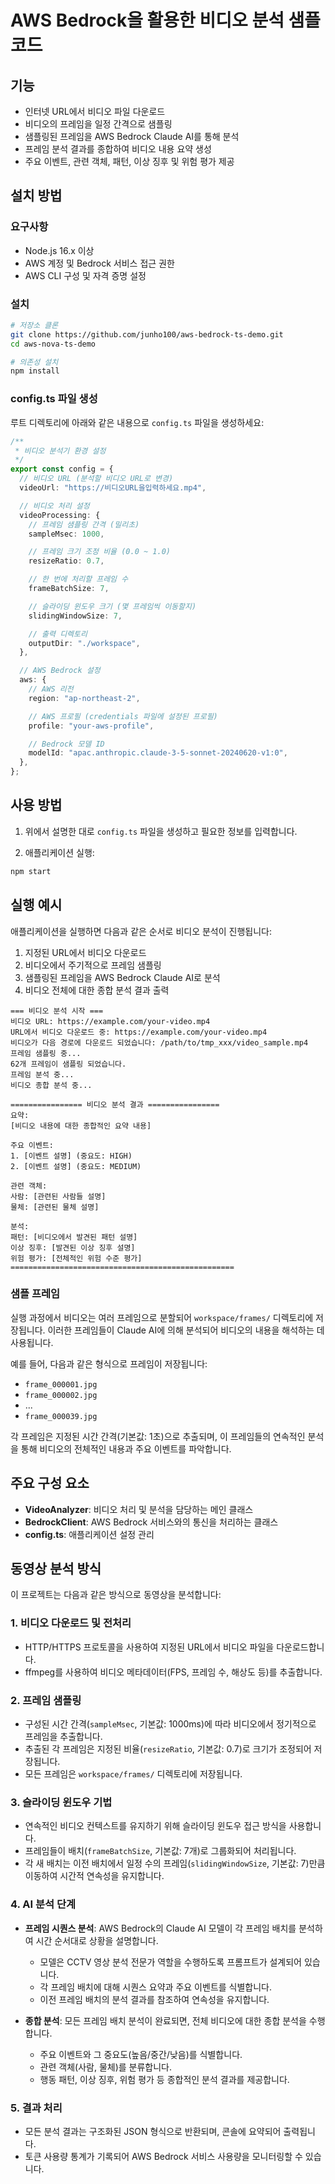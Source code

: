 # AWS Bedrock을 활용한 비디오 분석 샘플 코드

## 기능

- 인터넷 URL에서 비디오 파일 다운로드
- 비디오의 프레임을 일정 간격으로 샘플링
- 샘플링된 프레임을 AWS Bedrock Claude AI를 통해 분석
- 프레임 분석 결과를 종합하여 비디오 내용 요약 생성
- 주요 이벤트, 관련 객체, 패턴, 이상 징후 및 위험 평가 제공

## 설치 방법

### 요구사항

- Node.js 16.x 이상
- AWS 계정 및 Bedrock 서비스 접근 권한
- AWS CLI 구성 및 자격 증명 설정

### 설치

```bash
# 저장소 클론
git clone https://github.com/junho100/aws-bedrock-ts-demo.git
cd aws-nova-ts-demo

# 의존성 설치
npm install
```

### config.ts 파일 생성

루트 디렉토리에 아래와 같은 내용으로 `config.ts` 파일을 생성하세요:

```typescript
/**
 * 비디오 분석기 환경 설정
 */
export const config = {
  // 비디오 URL (분석할 비디오 URL로 변경)
  videoUrl: "https://비디오URL을입력하세요.mp4",

  // 비디오 처리 설정
  videoProcessing: {
    // 프레임 샘플링 간격 (밀리초)
    sampleMsec: 1000,

    // 프레임 크기 조정 비율 (0.0 ~ 1.0)
    resizeRatio: 0.7,

    // 한 번에 처리할 프레임 수
    frameBatchSize: 7,

    // 슬라이딩 윈도우 크기 (몇 프레임씩 이동할지)
    slidingWindowSize: 7,

    // 출력 디렉토리
    outputDir: "./workspace",
  },

  // AWS Bedrock 설정
  aws: {
    // AWS 리전
    region: "ap-northeast-2",

    // AWS 프로필 (credentials 파일에 설정된 프로필)
    profile: "your-aws-profile",

    // Bedrock 모델 ID
    modelId: "apac.anthropic.claude-3-5-sonnet-20240620-v1:0",
  },
};
```

## 사용 방법

1. 위에서 설명한 대로 `config.ts` 파일을 생성하고 필요한 정보를 입력합니다.

2. 애플리케이션 실행:

```bash
npm start
```

## 실행 예시

애플리케이션을 실행하면 다음과 같은 순서로 비디오 분석이 진행됩니다:

1. 지정된 URL에서 비디오 다운로드
2. 비디오에서 주기적으로 프레임 샘플링
3. 샘플링된 프레임을 AWS Bedrock Claude AI로 분석
4. 비디오 전체에 대한 종합 분석 결과 출력

```
=== 비디오 분석 시작 ===
비디오 URL: https://example.com/your-video.mp4
URL에서 비디오 다운로드 중: https://example.com/your-video.mp4
비디오가 다음 경로에 다운로드 되었습니다: /path/to/tmp_xxx/video_sample.mp4
프레임 샘플링 중...
62개 프레임이 샘플링 되었습니다.
프레임 분석 중...
비디오 종합 분석 중...

================ 비디오 분석 결과 ================
요약:
[비디오 내용에 대한 종합적인 요약 내용]

주요 이벤트:
1. [이벤트 설명] (중요도: HIGH)
2. [이벤트 설명] (중요도: MEDIUM)

관련 객체:
사람: [관련된 사람들 설명]
물체: [관련된 물체 설명]

분석:
패턴: [비디오에서 발견된 패턴 설명]
이상 징후: [발견된 이상 징후 설명]
위험 평가: [전체적인 위험 수준 평가]
==================================================
```

### 샘플 프레임

실행 과정에서 비디오는 여러 프레임으로 분할되어 `workspace/frames/` 디렉토리에 저장됩니다. 이러한 프레임들이 Claude AI에 의해 분석되어 비디오의 내용을 해석하는 데 사용됩니다.

예를 들어, 다음과 같은 형식으로 프레임이 저장됩니다:

- `frame_000001.jpg`
- `frame_000002.jpg`
- ...
- `frame_000039.jpg`

각 프레임은 지정된 시간 간격(기본값: 1초)으로 추출되며, 이 프레임들의 연속적인 분석을 통해 비디오의 전체적인 내용과 주요 이벤트를 파악합니다.

## 주요 구성 요소

- **VideoAnalyzer**: 비디오 처리 및 분석을 담당하는 메인 클래스
- **BedrockClient**: AWS Bedrock 서비스와의 통신을 처리하는 클래스
- **config.ts**: 애플리케이션 설정 관리

## 동영상 분석 방식

이 프로젝트는 다음과 같은 방식으로 동영상을 분석합니다:

### 1. 비디오 다운로드 및 전처리

- HTTP/HTTPS 프로토콜을 사용하여 지정된 URL에서 비디오 파일을 다운로드합니다.
- ffmpeg를 사용하여 비디오 메타데이터(FPS, 프레임 수, 해상도 등)를 추출합니다.

### 2. 프레임 샘플링

- 구성된 시간 간격(`sampleMsec`, 기본값: 1000ms)에 따라 비디오에서 정기적으로 프레임을 추출합니다.
- 추출된 각 프레임은 지정된 비율(`resizeRatio`, 기본값: 0.7)로 크기가 조정되어 저장됩니다.
- 모든 프레임은 `workspace/frames/` 디렉토리에 저장됩니다.

### 3. 슬라이딩 윈도우 기법

- 연속적인 비디오 컨텍스트를 유지하기 위해 슬라이딩 윈도우 접근 방식을 사용합니다.
- 프레임들이 배치(`frameBatchSize`, 기본값: 7개)로 그룹화되어 처리됩니다.
- 각 새 배치는 이전 배치에서 일정 수의 프레임(`slidingWindowSize`, 기본값: 7)만큼 이동하여 시간적 연속성을 유지합니다.

### 4. AI 분석 단계

- **프레임 시퀀스 분석**: AWS Bedrock의 Claude AI 모델이 각 프레임 배치를 분석하여 시간 순서대로 상황을 설명합니다.

  - 모델은 CCTV 영상 분석 전문가 역할을 수행하도록 프롬프트가 설계되어 있습니다.
  - 각 프레임 배치에 대해 시퀀스 요약과 주요 이벤트를 식별합니다.
  - 이전 프레임 배치의 분석 결과를 참조하여 연속성을 유지합니다.

- **종합 분석**: 모든 프레임 배치 분석이 완료되면, 전체 비디오에 대한 종합 분석을 수행합니다.
  - 주요 이벤트와 그 중요도(높음/중간/낮음)를 식별합니다.
  - 관련 객체(사람, 물체)를 분류합니다.
  - 행동 패턴, 이상 징후, 위험 평가 등 종합적인 분석 결과를 제공합니다.

### 5. 결과 처리

- 모든 분석 결과는 구조화된 JSON 형식으로 반환되며, 콘솔에 요약되어 출력됩니다.
- 토큰 사용량 통계가 기록되어 AWS Bedrock 서비스 사용량을 모니터링할 수 있습니다.
